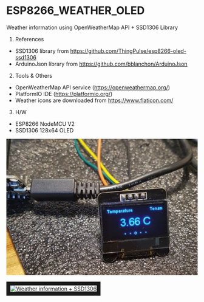 # ESP8266_WEATHER_OLED
Weather information using OpenWeatherMap API + SSD1306 Library

1. References
- SSD1306 library from https://github.com/ThingPulse/esp8266-oled-ssd1306 <br>
- ArduinoJson library from https://github.com/bblanchon/ArduinoJson <br>

2. Tools & Others
 - OpenWeatherMap API service (https://openweathermap.org/) <br>
 - PlatformIO IDE (https://platformio.org/) <br>
 - Weather icons are downloaded from https://www.flaticon.com/ <br>
  
 3. H/W
 - ESP8266 NodeMCU V2 <br>
 - SSD1306 128x64 OLED <br>
 
![weather_oled](./weather_oled.JPG)<br>

<a href="https://youtu.be/ZmdSWz6VyoQ" target="_blank"><img src="https://i.ytimg.com/vi/ZmdSWz6VyoQ/2.jpg?time=1540998040449" 
alt="Weather information + SSD1306" width="240" height="180" border="10" /></a>
